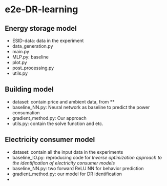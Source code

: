 # e2e-DR-learning
## Energy storage model
- ESID-data: data in the experiment
- data_generation.py
- main.py
- MLP.py: baseline
- plot.py
- post_processing.py
- utils.py


## Building model
- dataset: contain price and ambient data, from **
- baseline_NN.py: Neural network as baseline to predict the power consumation
- gradient_method.py: Our approach
- utils.py: contain the solve function and etc.

## Electricity consumer model
- dataset: contain all the input data in the experiments
- baseline_IO.py: reproducing code for *Inverse optimization approach to the identification of electricity consumer models*
- baseline_NN.py: two forward ReLU NN for behavior prediction
- gradient_method.py: our model for DR identification
- 

